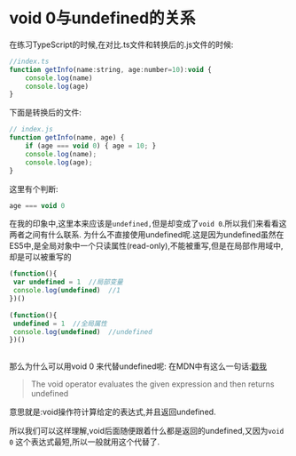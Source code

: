 # void 0与undefined的关系
在练习TypeScript的时候,在对比.ts文件和转换后的.js文件的时候:
```javascript
//index.ts
function getInfo(name:string, age:number=10):void {
    console.log(name)
    console.log(age)
}
```
下面是转换后的文件:
```javascript
// index.js
function getInfo(name, age) {
    if (age === void 0) { age = 10; }
    console.log(name);
    console.log(age);
}
```
这里有个判断:
```javascript
age === void 0
```
在我的印象中,这里本来应该是`undefined,`但是却变成了`void 0`.所以我们来看看这两者之间有什么联系.
为什么不直接使用undefined呢.这是因为undefined虽然在ES5中,是全局对象中一个只读属性(read-only),不能被重写,但是在局部作用域中,却是可以被重写的
```javascript
(function(){
 var undefined = 1  //局部变量
 console.log(undefined)  //1
})()
 
(function(){
 undefined = 1  //全局属性
 console.log(undefined)  //undefined
})()
 
```
那么为什么可以用void 0 来代替undefined呢:
在MDN中有这么一句话:[戳我](https://developer.mozilla.org/en-US/docs/Web/JavaScript/Reference/Operators/void )
> The void operator evaluates the given expression and then returns undefined

意思就是:void操作符计算给定的表达式,并且返回undefined.

所以我们可以这样理解,void后面随便跟着什么都是返回的undefined,又因为`void 0` 这个表达式最短,所以一般就用这个代替了.
